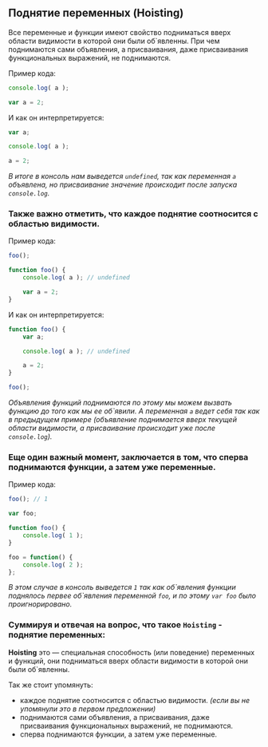## Поднятие переменных (Hoisting)

Все переменные и функции имеют свойство подниматься вверх области видимости в которой они были об`явленны.
При чем поднимаются сами объявления, а присваивания, даже присваивания функциональных выражений, не поднимаются.

Пример кода:
```js
console.log( a );

var a = 2;
```


И как он интерпретируется:
```js
var a;

console.log( a );

a = 2;
```

_В итоге в консоль нам выведется `undefined`, так как переменная `а` объявлена, 
но присваивание значение происходит после запуска `console.log`._


### Также важно отметить, что каждое поднятие соотносится с областью видимости.

Пример кода:
```js
foo();

function foo() {
    console.log( a ); // undefined

    var a = 2;
}
```

И как он интерпретируется:
```js
function foo() {
    var a;

    console.log( a ); // undefined

    a = 2;
}

foo();
```

_Объявления функций поднимаются по этому мы можем вызвать функцию до того как мы ее об\`явили. 
А переменная `а` ведет себя так как в предыдущем примере (объявление поднимается вверх текущей области видимости, 
а присваивание происходит уже после `console.log`)._

### Еще один важный момент, заключается в том, что сперва поднимаются функции, а затем уже переменные.

Пример кода:
```js
foo(); // 1

var foo;

function foo() {
	console.log( 1 );
}

foo = function() {
	console.log( 2 );
};
```
_В этом случае в консоль выведется `1` так как об\`явления функции поднялось первее об\`явления переменной `foo`,
и по этому `var foo` было проигнорировано._

### Суммируя и отвечая на вопрос, что такое `Hoisting` - поднятие переменных:

**Hoisting** это — специальная способность (или поведение) переменных и функций, 
они подниматься вверх области видимости в которой они были об`явленны.

Так же стоит упомянуть:
- каждое поднятие соотносится с областью видимости. _(если вы не упомянули это в первом предложении)_
- поднимаются сами объявления, а присваивания, даже присваивания функциональных выражений, не поднимаются.
- сперва поднимаются функции, а затем уже переменные.

